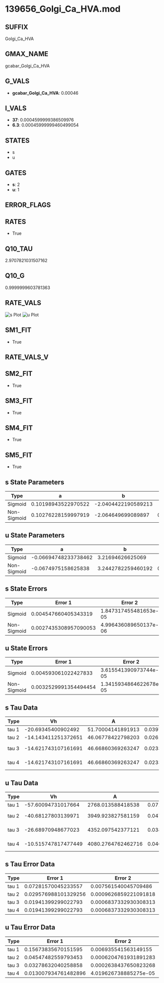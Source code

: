 # 139656_Golgi_Ca_HVA.mod

## SUFFIX

Golgi_Ca_HVA

## GMAX_NAME

gcabar_Golgi_Ca_HVA

## G_VALS

- **gcabar_Golgi_Ca_HVA**: 0.00046

## I_VALS

- **37**: 0.0004599999386509976
- **6.3**: 0.00045999999460499054

## STATES

- s
- u

## GATES

- **s**: 2
- **u**: 1

## ERROR_FLAGS


## RATES

- True

## Q10_TAU

2.9707821031507162

## Q10_G

0.9999999603781363

## RATE_VALS

![s Plot](/Users/pbozelos/Dropbox/icg-Chai-Panos/supermodels/output_markdown_files/Ca/139656_Golgi_Ca_HVA.mod/images/s.png)
![u Plot](/Users/pbozelos/Dropbox/icg-Chai-Panos/supermodels/output_markdown_files/Ca/139656_Golgi_Ca_HVA.mod/images/u.png)

## SM1_FIT

- True

## RATE_VALS_V

## SM2_FIT

- True

## SM3_FIT

- True

## SM4_FIT

- True

## SM5_FIT

- True

## s State Parameters

| Type | a | b | c | d |
| --- | --- | --- | --- | --- |
| Sigmoid | 0.10198943522970522 | -2.0404422190589213 |
| Non-Sigmoid | 0.10276228159997919 | -2.064649699089897 | 0.9959275336971081 | 0.0004908566073254326 |

## u State Parameters

| Type | a | b | c | d |
| --- | --- | --- | --- | --- |
| Sigmoid | -0.06694748233738462 | 3.21694626625069 |
| Non-Sigmoid | -0.0674975158625838 | 3.2442782259460192 | 0.9955585645056207 | 0.002321314147007681 |

## s State Errors

| Type | Error 1 | Error 2 | Error 3 |
| --- | --- | --- | --- |
| Sigmoid | 0.004547660405343319 | 1.847317455481653e-05 | 0.0031231700618513207 |
| Non-Sigmoid | 0.0027435308957090053 | 4.996436089650137e-06 | 0.0018841586208096898 |

## u State Errors

| Type | Error 1 | Error 2 | Error 3 |
| --- | --- | --- | --- |
| Sigmoid | 0.004593061022427833 | 3.615541390973744e-05 | 0.0031630046866250473 |
| Non-Sigmoid | 0.0032529991354494454 | 1.3415934864622678e-05 | 0.002240173048163653 |

## s Tau Data

| Type | Vh | A | b1 | b2 | c1 | c2 | d1 | d2 | e1 | e2 |
| --- | --- | --- | --- | --- | --- | --- | --- | --- | --- | --- |
| tau 1 | -20.69345400902492 | 51.70004141891913 | 0.039734926564670654 | 0.060808962773448265 |
| tau 2 | -14.143411251372651 | 46.06778422798203 | 0.026150615424674364 | -0.00012023108230511087 | 0.08231629750234368 | -0.0005014954358212807 |
| tau 3 | -14.621743107161691 | 46.66860369263247 | 0.023352036225990955 | -0.0002623385308583755 | -1.4340861495131927e-06 | 0.07531218543986228 | -0.0001458356272090022 | -3.7263060742599913e-06 |
| tau 4 | -14.621743107161691 | 46.66860369263247 | 0.023352036225990955 | -0.0002623385308583755 | -1.4340861495131927e-06 | 0.0 | 0.07531218543986228 | -0.0001458356272090022 | -3.7263060742599913e-06 | 0.0 |

## u Tau Data

| Type | Vh | A | b1 | b2 | c1 | c2 | d1 | d2 | e1 | e2 |
| --- | --- | --- | --- | --- | --- | --- | --- | --- | --- | --- |
| tau 1 | -57.60094731017664 | 2768.013588418538 | 0.07119872301941327 | 0.0062173856754212595 |
| tau 2 | -40.68127803139971 | 3949.923827581159 | 0.04795713923154453 | -3.384177431767609e-05 | 0.02046448766454346 | -9.358538735787451e-05 |
| tau 3 | -26.68970948677023 | 4352.097542377121 | 0.038164771249092254 | 0.0002169057411565962 | 4.467780688827858e-06 | 0.035552737131440026 | -0.00034705390733784385 | 1.0952904194536761e-06 |
| tau 4 | -10.515747817477449 | 4080.2764762462716 | 0.046321193483801926 | 0.0014345345606547372 | 2.6629125784515428e-05 | 1.3630250425904933e-07 | 0.05965108520105332 | -0.0011583149953214595 | 9.652684876806968e-06 | -2.928336029030056e-08 |

## s Tau Error Data

| Type | Error 1 | Error 2 | Error 3 |
| --- | --- | --- | --- |
| tau 1 | 0.07281570045233557 | 0.007561540045709486 | 0.03763571457022327 |
| tau 2 | 0.029576988101329256 | 0.0009626859221091818 | 0.015287239909985833 |
| tau 3 | 0.01941399299022793 | 0.0006837332930308313 | 0.010034367510161029 |
| tau 4 | 0.01941399299022793 | 0.0006837332930308313 | 0.010034367510161029 |

## u Tau Error Data

| Type | Error 1 | Error 2 | Error 3 |
| --- | --- | --- | --- |
| tau 1 | 0.15673835670151595 | 0.006935541563149155 | 0.05028493909042968 |
| tau 2 | 0.04547482559793453 | 0.0006204761931891283 | 0.014589274019854093 |
| tau 3 | 0.03278632040258858 | 0.0002638437650823268 | 0.010518536490612148 |
| tau 4 | 0.013007934761482896 | 4.019626738885275e-05 | 0.004173217206934797 |

